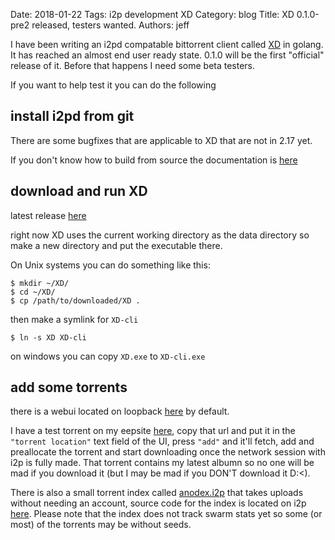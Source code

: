 Date: 2018-01-22
Tags: i2p development XD
Category: blog
Title: XD 0.1.0-pre2 released, testers wanted.
Authors: jeff


I have been writing an i2pd compatable bittorrent client called [XD](https://github.com/majestrate/XD) in golang. It has reached an almost end user ready state. 0.1.0 will be the first "official" release of it. Before that happens I need some beta testers.

If you want to help test it you can do the following

## install i2pd from git 

There are some bugfixes that are applicable to XD that are not in 2.17 yet.

If you don't know how to build from source the documentation is [here](https://i2pd.readthedocs.io/en/latest/devs/building/requirements/)

## download and run XD

latest release [here](https://github.com/majestrate/XD/releases)

right now XD uses the current working directory as the data directory so make a new directory and put the executable there.

On Unix systems you can do something like this:

    $ mkdir ~/XD/
    $ cd ~/XD/
    $ cp /path/to/downloaded/XD .

then make a symlink for `XD-cli`

    $ ln -s XD XD-cli 

on windows you can copy `XD.exe` to `XD-cli.exe`

## add some torrents

there is a webui located on loopback [here](http://127.0.0.1:1488/) by default.

I have a test torrent on my eepsite [here](http://psi.i2p/mu/ebin.torrent), copy that url and put it in the `"torrent location"` text field of the UI, press `"add"` and it'll fetch, add and preallocate the torrent and start downloading once the network session with i2p is fully made. That torrent contains my latest albumn so no one will be mad if you download it (but I may be mad if you DON'T download it D:<).

There is also a small torrent index called [anodex.i2p](http://anodex.i2p/?i2paddresshelper=Je-EL3yA0a1MAtMjup-U13rw0FJ7lxh6iMqNag-W~lHxZX4JOo21XqFZlViXBFoBdjNpDPSE44G3HpCSLnKg5D~Jw-6RiADrlAKId0ZYo2Ilpk5rGjBAzpAjebvGD0PM0eUsm5Y3S4byKTLnT0QFjc~cy7mP~jP~8YbtygqsgBxTl17icSGPQWlPS-mE1XJD1nw8-6pepOxQd-mX0MUrmI8oldeUzHPDxerRm9MM2OADg7lV9GBUjbMnbQm-xu4xiMSZRZbRxTWHql9VDYYvc0l5mbeAzZrMT99vFr~GtEw7yNwIFneweZRb9OaVsOpfBmgHzS~Y0hfqwQPHu8FbLEaAByHcmAFo4FWGMa0oc6m2S8shCzV9l1WDgREwcclPI1H4ScgjyKBeIV4lJlY8RlrvsTspN1p5mtKJMeOijb80v-6SLISSAGCz6FEiSu7o3m3~mi2mmlsltruDmRLZoLXhOEJXxCWYt8KgTMlWgIN~CeV5y8ckvl~rPcjwjQJhBQAEAAcAAA==) that takes uploads without needing an account, source code for the index is located on i2p [here](http://git.psi.i2p/psi/torrent.ano/). Please note that the index does not track swarm stats yet so some (or most) of the torrents may be without seeds.

